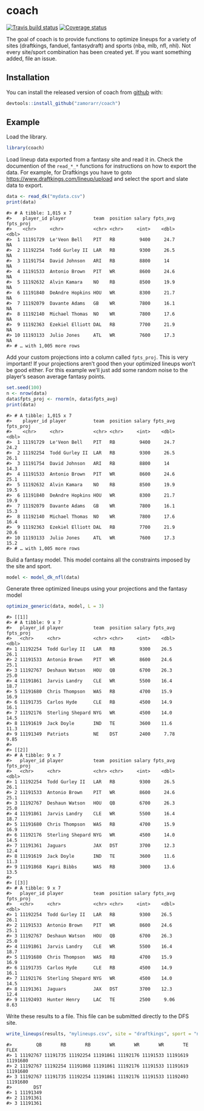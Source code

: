 
<!-- README.md is generated from README.Rmd. Please edit that file -->

# coach

[![Travis build
status](https://travis-ci.org/dfs-with-r/coach.svg?branch=master)](https://travis-ci.org/dfs-with-r/coach)
[![Coverage
status](https://codecov.io/gh/dfs-with-r/coach/branch/master/graph/badge.svg)](https://codecov.io/github/dfs-with-r/coach?branch=master)

The goal of coach is to provide functions to optimize lineups for a
variety of sites (draftkings, fanduel, fantasydraft) and sports (nba,
mlb, nfl, nhl). Not every site/sport combination has been created yet.
If you want something added, file an issue.

## Installation

You can install the released version of coach from
[github](https://github.com/zamorarr/coach) with:

``` r
devtools::install_github("zamorarr/coach")
```

## Example

Load the library.

``` r
library(coach)
```

Load lineup data exported from a fantasy site and read it in. Check the
documention of the `read_*_*` functions for instructions on how to
export the data. For example, for Draftkings you have to goto
<https://www.draftkings.com/lineup/upload> and select the sport and
slate data to export.

``` r
data <- read_dk("mydata.csv")
print(data)
```

    #> # A tibble: 1,015 x 7
    #>    player_id player          team  position salary fpts_avg fpts_proj
    #>    <chr>     <chr>           <chr> <chr>     <int>    <dbl>     <dbl>
    #>  1 11191729  Le'Veon Bell    PIT   RB         9400     24.7        NA
    #>  2 11192254  Todd Gurley II  LAR   RB         9300     26.5        NA
    #>  3 11191754  David Johnson   ARI   RB         8800     14          NA
    #>  4 11191533  Antonio Brown   PIT   WR         8600     24.6        NA
    #>  5 11192632  Alvin Kamara    NO    RB         8500     19.9        NA
    #>  6 11191840  DeAndre Hopkins HOU   WR         8300     21.7        NA
    #>  7 11192079  Davante Adams   GB    WR         7800     16.1        NA
    #>  8 11192140  Michael Thomas  NO    WR         7800     17.6        NA
    #>  9 11192363  Ezekiel Elliott DAL   RB         7700     21.9        NA
    #> 10 11193133  Julio Jones     ATL   WR         7600     17.3        NA
    #> # … with 1,005 more rows

Add your custom projections into a column called `fpts_proj`. This is
very important\! If your projections aren’t good then your optimized
lineups won’t be good either. For this example we’ll just add some
random noise to the player’s season average fantasy points.

``` r
set.seed(100)
n <- nrow(data)
data$fpts_proj <- rnorm(n, data$fpts_avg)
print(data)
```

    #> # A tibble: 1,015 x 7
    #>    player_id player          team  position salary fpts_avg fpts_proj
    #>    <chr>     <chr>           <chr> <chr>     <int>    <dbl>     <dbl>
    #>  1 11191729  Le'Veon Bell    PIT   RB         9400     24.7      24.2
    #>  2 11192254  Todd Gurley II  LAR   RB         9300     26.5      26.1
    #>  3 11191754  David Johnson   ARI   RB         8800     14        14.3
    #>  4 11191533  Antonio Brown   PIT   WR         8600     24.6      25.1
    #>  5 11192632  Alvin Kamara    NO    RB         8500     19.9      19.5
    #>  6 11191840  DeAndre Hopkins HOU   WR         8300     21.7      19.9
    #>  7 11192079  Davante Adams   GB    WR         7800     16.1      15.3
    #>  8 11192140  Michael Thomas  NO    WR         7800     17.6      16.4
    #>  9 11192363  Ezekiel Elliott DAL   RB         7700     21.9      20.6
    #> 10 11193133  Julio Jones     ATL   WR         7600     17.3      15.2
    #> # … with 1,005 more rows

Build a fantasy model. This model contains all the constraints imposed
by the site and sport.

``` r
model <- model_dk_nfl(data)
```

Generate three optimized lineups using your projections and the fantasy
model

``` r
optimize_generic(data, model, L = 3)
```

    #> [[1]]
    #> # A tibble: 9 x 7
    #>   player_id player           team  position salary fpts_avg fpts_proj
    #>   <chr>     <chr>            <chr> <chr>     <int>    <dbl>     <dbl>
    #> 1 11192254  Todd Gurley II   LAR   RB         9300    26.5      26.1 
    #> 2 11191533  Antonio Brown    PIT   WR         8600    24.6      25.1 
    #> 3 11192767  Deshaun Watson   HOU   QB         6700    26.3      25.0 
    #> 4 11191861  Jarvis Landry    CLE   WR         5500    16.4      18.7 
    #> 5 11191680  Chris Thompson   WAS   RB         4700    15.9      16.9 
    #> 6 11191735  Carlos Hyde      CLE   RB         4500    14.9      16.1 
    #> 7 11192176  Sterling Shepard NYG   WR         4500    14.0      14.5 
    #> 8 11191619  Jack Doyle       IND   TE         3600    11.6      11.3 
    #> 9 11191349  Patriots         NE    DST        2400     7.78      9.85
    #> 
    #> [[2]]
    #> # A tibble: 9 x 7
    #>   player_id player           team  position salary fpts_avg fpts_proj
    #>   <chr>     <chr>            <chr> <chr>     <int>    <dbl>     <dbl>
    #> 1 11192254  Todd Gurley II   LAR   RB         9300     26.5      26.1
    #> 2 11191533  Antonio Brown    PIT   WR         8600     24.6      25.1
    #> 3 11192767  Deshaun Watson   HOU   QB         6700     26.3      25.0
    #> 4 11191861  Jarvis Landry    CLE   WR         5500     16.4      18.7
    #> 5 11191680  Chris Thompson   WAS   RB         4700     15.9      16.9
    #> 6 11192176  Sterling Shepard NYG   WR         4500     14.0      14.5
    #> 7 11191361  Jaguars          JAX   DST        3700     12.3      12.4
    #> 8 11191619  Jack Doyle       IND   TE         3600     11.6      11.3
    #> 9 11191868  Kapri Bibbs      WAS   RB         3000     13.6      13.5
    #> 
    #> [[3]]
    #> # A tibble: 9 x 7
    #>   player_id player           team  position salary fpts_avg fpts_proj
    #>   <chr>     <chr>            <chr> <chr>     <int>    <dbl>     <dbl>
    #> 1 11192254  Todd Gurley II   LAR   RB         9300    26.5      26.1 
    #> 2 11191533  Antonio Brown    PIT   WR         8600    24.6      25.1 
    #> 3 11192767  Deshaun Watson   HOU   QB         6700    26.3      25.0 
    #> 4 11191861  Jarvis Landry    CLE   WR         5500    16.4      18.7 
    #> 5 11191680  Chris Thompson   WAS   RB         4700    15.9      16.9 
    #> 6 11191735  Carlos Hyde      CLE   RB         4500    14.9      16.1 
    #> 7 11192176  Sterling Shepard NYG   WR         4500    14.0      14.5 
    #> 8 11191361  Jaguars          JAX   DST        3700    12.3      12.4 
    #> 9 11192493  Hunter Henry     LAC   TE         2500     9.06      8.63

Write these results to a file. This file can be submitted directly to
the DFS
site.

``` r
write_lineups(results, "mylineups.csv", site = "draftkings", sport = "nfl")
```

    #>         QB       RB       RB       WR       WR       WR       TE     FLEX
    #> 1 11192767 11191735 11192254 11191861 11192176 11191533 11191619 11191680
    #> 2 11192767 11192254 11191868 11191861 11192176 11191533 11191619 11191680
    #> 3 11192767 11191735 11192254 11191861 11192176 11191533 11192493 11191680
    #>        DST
    #> 1 11191349
    #> 2 11191361
    #> 3 11191361
